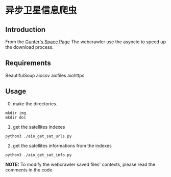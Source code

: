 # 异步卫星信息爬虫
## Introduction
From the [Gunter's Space Page](https://space.skyrocket.de/)
The webcrawler use the asyncio to speed up the download process.

## Requirements
BeautifulSoup
aiocsv
aiofiles
aiohttps

## Usage
0. make the directories.
```shell
mkdir img
mkdir doc
```

1. get the satellites indexes
```shell
python3 ./aio_get_sat_urls.py
```

2. get the satellites informations from the indexes
```shell
python3 ./aio_get_sat_info.py
```

**NOTE:** To modify the webcrawler saved files' contexts, please read the comments in the code.
